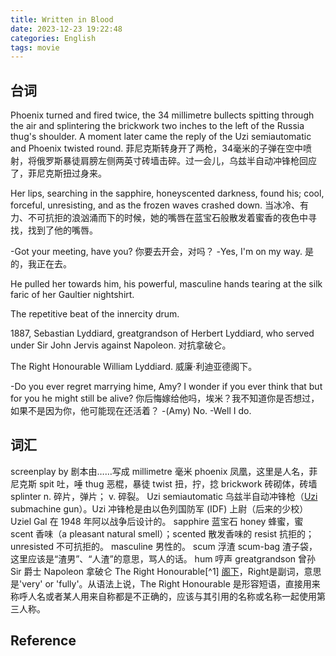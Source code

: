 ```yaml
---
title: Written in Blood
date: 2023-12-23 19:22:48
categories: English
tags: movie
---
```


## 台词

Phoenix turned and fired twice, the 34 millimetre bullects spitting through the air and splintering the brickwork two inches to the left of the Russia thug's shoulder. A moment later came the reply of the Uzi semiautomatic and Phoenix twisted round. 菲尼克斯转身开了两枪，34毫米的子弹在空中喷射，将俄罗斯暴徒肩膀左侧两英寸砖墙击碎。过一会儿，乌兹半自动冲锋枪回应了，菲尼克斯扭过身来。

Her lips, searching in the sapphire, honeyscented darkness, found his; cool, forceful, unresisting, and as the frozen waves crashed down. 当冰冷、有力、不可抗拒的浪汹涌而下的时候，她的嘴唇在蓝宝石般散发着蜜香的夜色中寻找，找到了他的嘴唇。

-Got your meeting, have you? 你要去开会，对吗？
-Yes, I'm on my way. 是的，我正在去。

He pulled her towards him, his powerful, masculine hands tearing at the silk faric of her Gaultier nightshirt.

The repetitive beat of the innercity drum.

1887, Sebastian Lyddiard, greatgrandson of Herbert Lyddiard, who served under Sir John Jervis against Napoleon. 对抗拿破仑。

The Right Honourable William Lyddiard. 威廉·利迪亚德阁下。

-Do you ever regret marrying hime, Amy? I wonder if you ever think that but for you he might still be alive? 你后悔嫁给他吗，埃米？我不知道你是否想过，如果不是因为你，他可能现在还活着？
-(Amy) No.
-Well I do.

##  词汇

screenplay by 剧本由……写成
millimetre 毫米
phoenix 凤凰，这里是人名，菲尼克斯
spit 吐，唾
thug 恶棍，暴徒
twist 扭，拧，捻
brickwork 砖砌体，砖墙
splinter n. 碎片，弹片； v. 碎裂。
Uzi semiautomatic 乌兹半自动冲锋枪（[Uzi](https://en.wikipedia.org/wiki/Uzi) submachine gun）。Uzi 冲锋枪是由以色列国防军 (IDF) 上尉（后来的少校）Uziel Gal 在 1948 年阿以战争后设计的。
sapphire 蓝宝石
honey 蜂蜜，蜜
scent 香味（a pleasant natural smell）；scented 散发香味的
resist 抗拒的；unresisted 不可抗拒的。
masculine 男性的。
scum 浮渣
scum-bag 渣子袋，这里应该是“渣男”、“人渣”的意思，骂人的话。
hum 哼声
greatgrandson 曾孙
Sir 爵士
Napoleon 拿破仑
The Right Honourable[^1] [阁下](https://en.wikipedia.org/wiki/The_Right_Honourable)，Right是副词，意思是'very' or 'fully'。从语法上说，The Right Honourable 是形容短语，直接用来称呼人名或者某人用来自称都是不正确的，应该与其引用的名称或名称一起使用第三人称。

## Reference

[1]: [阁下](https://en.wikipedia.org/wiki/The_Right_Honourable)
